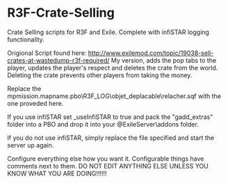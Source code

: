# R3F-Crate-Selling
Crate Selling scripts for R3F and Exile. Complete with infiSTAR logging functionality.

Origional Script found here: http://www.exilemod.com/topic/19038-sell-crates-at-wastedump-r3f-required/
My version, adds the pop tabs to the player, updates the player's respect and deletes the crate from the world.
Deleting the crate prevents other players from taking the money.

Replace the mpmission.mapname.pbo\R3F_LOG\objet_deplacable\relacher.sqf with the one proveded here.

If you use infiSTAR set _useInfiSTAR to true and pack the "gadd_extras" folder into a PBO and drop it into your @ExileServer\addons folder.

If you do not use infiSTAR, simply replace the file specified and start the server up again.

Configure everything else how you want it. Configurable things have comments next to them. DO NOT EDIT ANYTHING ELSE UNLESS YOU KNOW
WHAT YOU ARE DOING!!!!!!
